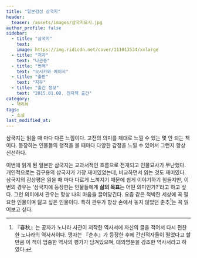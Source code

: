 ```yaml
---
title: "일본감성 삼국지"
header:
  teaser: /assets/images/삼국지요시.jpg
author_profile: false
sidebar:
  - title: "삼국지"
    text:
    image: https://img.ridicdn.net/cover/111013534/xxlarge
  - title: "저자"
    text: "나관중"
  - title: "번역"
    text: "요시카와 에이지"
  - title: "출판"
    text: "지우"
  - title: "출간 정보"
    text: "2015.01.08. 전자책 출간"
category:
  - 책리뷰
tags:
  - 소설
last_modified_at:
---
```


삼국지는 읽을 때 마다 다른 느낌이다. 고전의 의미를 제대로 느낄 수 있는 몇 안 되는 책이다. 등장하는 인물들의 행적을 볼 때마다 다양한 감정을 느낄 수 있어서 그런지 항상 신선하다. 

이번에 읽게 된 일본판 삼국지는 교과서적인 흐름으로 전개되고 인물묘사가 무난했다. 개인적으로는 김구용의 삼국지가 가장 재미있었는데, 비교하면서 읽는 것도 재미였다. 삼국지의 감상평은 읽을 때 마다 다르게 느껴지기 때문에 쉽게 이야기하기 힘들지만, 이번의 경우는 ‘삼국지에 등장한는 인물들에게 **삶의 목표**는 어떤 의미인가?’라고 하고 싶다. 그런 의미에서 관우는 항상 나의 마음을 끌어당긴다. 요즘 같은 척박한 세상에 꼭 필요한 인물이며 닮고 싶은 인물이다. 특히 관우가 항상 손에서 놓지 않았던 춘추[^1]는 꼭 읽어보고 싶다. 

[^1]: 『春秋』는 공자가 노나라 사관이 저작한 역사서에 자신의 글을 적어서 다시 편찬한 노나라의 역사서이다. 맹자는 『춘추』가 등장한 후에 간신적자들이 떨었다고 할 만큼 이 책이 엄중한 역사의 평가가 담겨있으며, 대의명분을 강조한 역사서라고 하였다.

